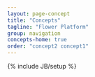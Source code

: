 ```yaml
---
layout: page-concept
title: "Concepts"
tagline: "Flower Platform"
group: navigation
concepts-home: true
order: "concept2 concept1"
---
```

{% include JB/setup %}